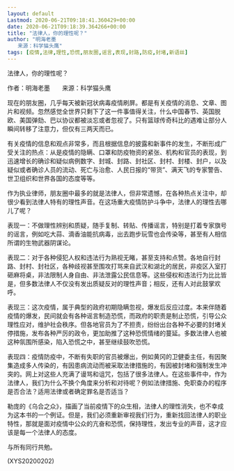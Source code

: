 ```yaml
---
layout: default
Lastmod: 2020-06-21T09:18:41.360429+00:00
date: 2020-06-21T09:18:39.364266+00:00
title: "法律人，你的理性呢？"
author: "明海老墨
　　来源：科学猫头鹰"
tags: [疫情,法律,理性,恐慌,朋友圈,谣言,表现,封路,防疫,封堵,新语丝]
---
```


法律人，你的理性呢？

作者：明海老墨　　来源：科学猫头鹰

现在的朋友圈，几乎每天被新冠状病毒疫情刷屏。都是有关疫情的消息、文章、图片和视频。忽然感觉全世界只剩下了这一件事值得关注，什么中国春节、英国脱欧、美国弹劾、巴以协议都被淡忘或者忽视了。只有篮球传奇科比的遇难让部分人瞬间转移了注意力，但仅有三两天而已。

有关疫情的信息和观点非常多，而且根据信息的披露和新事件的发生，不断形成广受关注的热点：从是疫情的隐瞒、口罩和防疫物资的紧张、机构和官员的表现，到迅速增长的确诊和疑似病例数字、封城、封路、封社区、封村、封楼、封户，以及疑似或者确诊人员的流动、死亡与治愈、人民日报的“带货”、满天飞的专家警告、世卫组织和世界各国的态度等等。

作为执业律师，朋友圈中最多的就是法律人，但非常遗憾，在各种热点关注中，却很少看到法律人特有的理性声音。在这场重大疫情防护斗争中，法律人的理性去哪儿了呢？

表现一：不做理性辨别和质疑，随手复制、转贴、传播谣言，特别是打着专家旗号的谣言，例如吃大蒜、滴香油能抗病毒，出去跑步玩雪也会传染等，甚至有人相信所谓的生物武器阴谋论。

表现二：对于各种侵犯人权和违法行为熟视无睹，甚至支持和点赞。各地自行封路、封村、封社区，各种歧视甚至围攻打骂来自武汉和湖北的居民，非疫区入室打砸麻将桌，非法限制人身自由、非法泄露公民信息等。这些侵权和违法行为比比皆是，但多数法律人不仅没有发出质疑反对的理性声音；相反，还有人对此鼓掌欢呼。

表现三：这次疫情，属于典型的政府初期隐瞒忽视，爆发后反应过度。本来伴随着疫情的爆发，民间就会有各种谣言制造恐慌，而政府的职责是制止恐慌，引导公众理性应对，维护社会秩序。但各地官员为了不担责，纷纷出台各种不必要的封堵关停措施，发布各种严厉的政令，更加助推了这种恐慌情绪的蔓延。多数法律人也被这种氛围所感染，陷入恐慌之中，甚至继续鼓吹恐慌。

表现四：疫情防疫中，不断有失职的官员被爆出，例如黄冈的卫健委主任，有因聚集造成多人传染的，有因患病流动而被采取法律措施的，有因被封堵和强制发生冲突的。网上对这些人充满了谩骂和诅咒，包括了很多法律人。在这些事件中，作为法律人，我们为什么不换个角度来分析和对待呢？例如法律措施、免职查办的程序是否合法？适用法律或者确定罪名是否适当？

勒庞的《乌合之众》，描画了当前疫情下的众生相，法律人的理性消失，也不幸成为这本书的一个例证。但是，我们必须重新审视我们行为，重新找回法律人的职业特性，那就是面对疫情中公众的亢奋和恐慌，保持理性，发出专业的声音，这才应该是每一个法律人的态度。

与所有同行共勉。

(XYS20200202)

